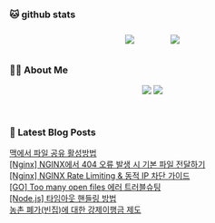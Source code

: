 
###  🐱 github stats  

<div id="main" align="center">
    <img src="https://github-readme-stats.vercel.app/api?username=peterica&count_private=true&show_icons=true&theme=radical"
        style="height: auto; margin-left: 20px; margin-right: 20px; padding: 10px;"/>
    <img src="https://github-readme-stats.vercel.app/api/top-langs/?username=peterica&layout=compact"   
        style="height: auto; margin-left: 20px; margin-right: 20px; padding: 10px;"/>
</div>

###  💁‍♀️ About Me  
<p align="center">
    <a href="https://peterica.tistory.com/"><img src="https://img.shields.io/badge/Blog-FF5722?style=flat-square&logo=Blogger&logoColor=white"/></a>
    <a href="mailto:ilovefran.ofm@gmail.com"><img src="https://img.shields.io/badge/Gmail-d14836?style=flat-square&logo=Gmail&logoColor=white&link=ilovefran.ofm@gmail.com"/></a>
</p>

<br>

### 📕 Latest Blog Posts   

<a href ="https://peterica.tistory.com/558"> 맥에서 파일 공유 활성방법 </a> <br>
<a href ="https://peterica.tistory.com/925"> [Nginx] NGINX에서 404 오류 발생 시 기본 파일 전달하기 </a> <br>
<a href ="https://peterica.tistory.com/924"> [Nginx] NGINX Rate Limiting &amp; 동적 IP 차단 가이드 </a> <br>
<a href ="https://peterica.tistory.com/923"> [GO] Too many open files 에러 트러블슈팅 </a> <br>
<a href ="https://peterica.tistory.com/815"> [Node.js] 타임아웃 핸들링 방법 </a> <br>
<a href ="https://peterica.tistory.com/922"> 농촌 폐가(빈집)에 대한 강제이행금 제도 </a> <br>

